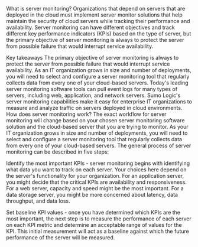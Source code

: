 What is server monitoring?
Organizations that depend on servers that are deployed in the cloud must implement server monitor solutions that help maintain the security of cloud servers while tracking their performance and availability. Server monitoring can have different objectives and track different key performance indicators (KPIs) based on the type of server, but the primary objective of server monitoring is always to protect the server from possible failure that would interrupt service availability.

Key takeaways
The primary objective of server monitoring is always to protect the server from possible failure that would interrupt service availability.
As an IT organization grows in size and number of deployments, you will need to select and configure a server monitoring tool that regularly collects data from every one of your cloud-based servers.
Today's leading server monitoring software tools can pull event logs for many types of servers, including web, application, and network servers.
Sumo Logic's server monitoring capabilities make it easy for enterprise IT organizations to measure and analyze traffic on servers deployed in cloud environments.
How does server monitoring work?
The exact workflow for server monitoring will change based on your chosen server monitoring software solution and the cloud-based server that you are trying to monitor. As your IT organization grows in size and number of deployments, you will need to select and configure a server monitoring tool that regularly collects data from every one of your cloud-based servers. The general process of server monitoring can be described in five steps:

Identify the most important KPIs - server monitoring begins with identifying what data you want to track on each server. Your choices here depend on the server's functionality for your organization. For an application server, you might decide that the critical KPIs are availability and responsiveness. For a web server, capacity and speed might be the most important. For a data storage server, you might be more concerned about latency, data throughput, and data loss.

Set baseline KPI values - once you have determined which KPIs are the most important, the next step is to measure the performance of each server on each KPI metric and determine an acceptable range of values for the KPI. This initial measurement will act as a baseline against which the future performance of the server will be measured.
